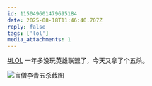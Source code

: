 ```yaml
---
id: 115049601479695184
date: 2025-08-18T11:46:40.707Z
reply: false
tags: ['lol']
media_attachments: 1
---
```


[#LOL](https://e5n.cc/tags/LOL) 一年多没玩英雄联盟了，今天又拿了个五杀。

![盲僧李青五杀截图](https://files.e5n.cc/media_attachments/files/115/049/599/185/490/956/original/630846130e79b907.jpg)
